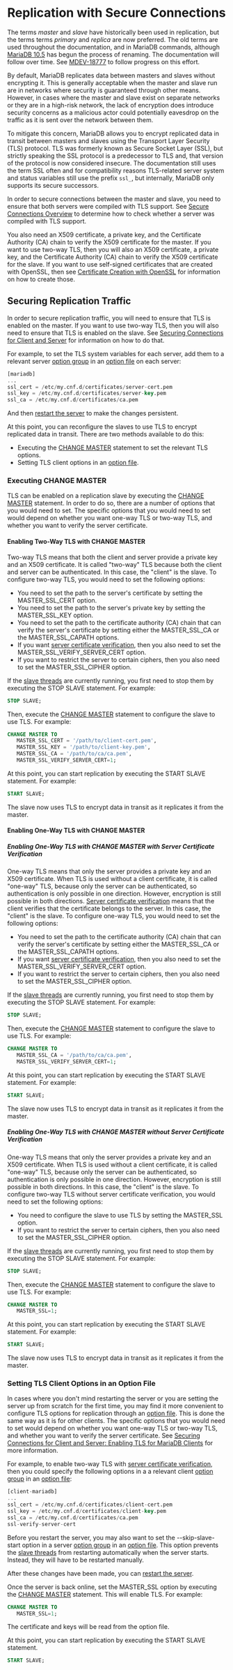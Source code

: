 # Replication with Secure Connections

The terms <em>master</em> and <em>slave</em> have historically been used in replication, but the terms terms <em>primary</em> and <em>replica</em> are now preferred. The old terms are used throughout the documentation, and in MariaDB commands, although [MariaDB 10.5](/kb/en/what-is-mariadb-105/) has begun the process of renaming. The documentation will follow over time. See [MDEV-18777](https://jira.mariadb.org/browse/MDEV-18777) to follow progress on this effort.

By default, MariaDB replicates data between masters and slaves without encrypting it. This is generally acceptable when the master and slave run are in networks where security is guaranteed through other means. However, in cases where the master and slave exist on separate networks or they are in a high-risk network, the lack of encryption does introduce security concerns as a malicious actor could potentially eavesdrop on the traffic as it is sent over the network between them.

To mitigate this concern, MariaDB allows you to encrypt replicated data in transit between masters and slaves using the Transport Layer Security (TLS) protocol. TLS was formerly known as Secure Socket Layer (SSL), but strictly speaking the SSL protocol is a predecessor to TLS and, that version of the protocol is now considered insecure. The documentation still uses the term SSL often and for compatibility reasons TLS-related server system and status variables still use the prefix `ssl_`, but internally, MariaDB only supports its secure successors.

In order to secure connections between the master and slave, you need to ensure that both servers were compiled with TLS support. See [Secure Connections Overview](/mariadb-administration/user-server-security/securing-mariadb/securing-mariadb-encryption/data-in-transit-encryption/secure-connections-overview) to determine how to check whether a server was compiled with TLS support.

You also need an X509 certificate, a private key, and the Certificate Authority (CA) chain to verify the X509 certificate for the master. If you want to use two-way TLS, then you will also an X509 certificate, a private key, and the Certificate Authority (CA) chain to verify the X509 certificate for the slave. If you want to use self-signed certificates that are created with OpenSSL, then see [Certificate Creation with OpenSSL](/mariadb-administration/user-server-security/securing-mariadb/securing-mariadb-encryption/data-in-transit-encryption/certificate-creation-with-openssl) for information on how to create those.

## Securing Replication Traffic

In order to secure replication traffic, you will need to ensure that TLS is enabled on the master. If you want to use two-way TLS, then you will also need to ensure that TLS is enabled on the slave. See [Securing Connections for Client and Server](/mariadb-administration/user-server-security/securing-mariadb/securing-mariadb-encryption/data-in-transit-encryption/securing-connections-for-client-and-server) for information on how to do that.

For example, to set the TLS system variables for each server, add them to a relevant server [option group](/kb/en/configuring-mariadb-with-option-files/#option-groups) in an [option file](/mariadb-administration/getting-installing-and-upgrading-mariadb/configuring-mariadb-with-option-files) on each server:

```sql
[mariadb]
...
ssl_cert = /etc/my.cnf.d/certificates/server-cert.pem
ssl_key = /etc/my.cnf.d/certificates/server-key.pem
ssl_ca = /etc/my.cnf.d/certificates/ca.pem
```

And then [restart the server](/kb/en/starting-and-stopping-mariadb-starting-and-stopping-mariadb/) to make the changes persistent.

At this point, you can reconfigure the slaves to use TLS to encrypt replicated data in transit. There are two methods available to do this:

- Executing the [CHANGE MASTER](/sql-statements-structure/sql-statements/administrative-sql-statements/replication-commands/change-master-to) statement to set the relevant TLS options.
- Setting TLS client options in an [option file](/mariadb-administration/getting-installing-and-upgrading-mariadb/configuring-mariadb-with-option-files).

### Executing CHANGE MASTER

TLS can be enabled on a replication slave by executing the [CHANGE MASTER](/sql-statements-structure/sql-statements/administrative-sql-statements/replication-commands/change-master-to) statement. In order to do so, there are a number of options that you would need to set. The specific options that you would need to set would depend on whether you want one-way TLS or two-way TLS, and whether you want to verify the server certificate.

#### Enabling Two-Way TLS with CHANGE MASTER

Two-way TLS means that both the client and server provide a private key and an X509 certificate. It is called "two-way" TLS because both the client and server can be authenticated. In this case, the "client" is the slave. To configure two-way TLS, you would need to set the following options:

- You need to set the path to the server's certificate by setting the <a undefined>MASTER_SSL_CERT</a> option.
- You need to set the path to the server's private key by setting the <a undefined>MASTER_SSL_KEY</a> option.
- You need to set the path to the certificate authority (CA) chain that can verify the server's certificate by setting either the <a undefined>MASTER_SSL_CA</a> or the <a undefined>MASTER_SSL_CAPATH</a> options.
- If you want [server certificate verification](/kb/en/secure-connections-overview/#server-certificate-verification), then you also need to set the <a undefined>MASTER_SSL_VERIFY_SERVER_CERT</a> option.
- If you want to restrict the server to certain ciphers, then you also need to set the <a undefined>MASTER_SSL_CIPHER</a> option.

If the [slave threads](/kb/en/replication-threads/#threads-on-the-slave) are currently running, you first need to stop them by executing the <a undefined>STOP SLAVE</a> statement. For example:

```sql
STOP SLAVE;
```

Then, execute the [CHANGE MASTER](/sql-statements-structure/sql-statements/administrative-sql-statements/replication-commands/change-master-to) statement to configure the slave to use TLS. For example:

```sql
CHANGE MASTER TO
   MASTER_SSL_CERT = '/path/to/client-cert.pem',
   MASTER_SSL_KEY = '/path/to/client-key.pem',
   MASTER_SSL_CA = '/path/to/ca/ca.pem',
   MASTER_SSL_VERIFY_SERVER_CERT=1;
```

At this point, you can start replication by executing the <a undefined>START SLAVE</a> statement. For example:

```sql
START SLAVE;
```

The slave now uses TLS to encrypt data in transit as it replicates it from the master.

#### Enabling One-Way TLS with CHANGE MASTER

##### Enabling One-Way TLS with CHANGE MASTER with Server Certificate Verification

One-way TLS means that only the server provides a private key and an X509 certificate. When TLS is used without a client certificate, it is called "one-way" TLS, because only the server can be authenticated, so authentication is only possible in one direction. However, encryption is still possible in both directions. [Server certificate verification](/kb/en/secure-connections-overview/#server-certificate-verification) means that the client verifies that the certificate belongs to the server. In this case, the "client" is the slave. To configure one-way TLS, you would need to set the following options:

- You need to set the path to the certificate authority (CA) chain that can verify the server's certificate by setting either the <a undefined>MASTER_SSL_CA</a> or the <a undefined>MASTER_SSL_CAPATH</a> options.
- If you want [server certificate verification](/kb/en/secure-connections-overview/#server-certificate-verification), then you also need to set the <a undefined>MASTER_SSL_VERIFY_SERVER_CERT</a> option.
- If you want to restrict the server to certain ciphers, then you also need to set the <a undefined>MASTER_SSL_CIPHER</a> option.

If the [slave threads](/kb/en/replication-threads/#threads-on-the-slave) are currently running, you first need to stop them by executing the <a undefined>STOP SLAVE</a> statement. For example:

```sql
STOP SLAVE;
```

Then, execute the [CHANGE MASTER](/sql-statements-structure/sql-statements/administrative-sql-statements/replication-commands/change-master-to) statement to configure the slave to use TLS. For example:

```sql
CHANGE MASTER TO
   MASTER_SSL_CA = '/path/to/ca/ca.pem',
   MASTER_SSL_VERIFY_SERVER_CERT=1;
```

At this point, you can start replication by executing the <a undefined>START SLAVE</a> statement. For example:

```sql
START SLAVE;
```

The slave now uses TLS to encrypt data in transit as it replicates it from the master.

##### Enabling One-Way TLS with CHANGE MASTER without Server Certificate Verification

One-way TLS means that only the server provides a private key and an X509 certificate. When TLS is used without a client certificate, it is called "one-way" TLS, because only the server can be authenticated, so authentication is only possible in one direction. However, encryption is still possible in both directions. In this case, the "client" is the slave. To configure two-way TLS without server certificate verification, you would need to set the following options:

- You need to configure the slave to use TLS by setting the <a undefined>MASTER_SSL</a> option.
- If you want to restrict the server to certain ciphers, then you also need to set the <a undefined>MASTER_SSL_CIPHER</a> option.

If the [slave threads](/kb/en/replication-threads/#threads-on-the-slave) are currently running, you first need to stop them by executing the <a undefined>STOP SLAVE</a> statement. For example:

```sql
STOP SLAVE;
```

Then, execute the [CHANGE MASTER](/sql-statements-structure/sql-statements/administrative-sql-statements/replication-commands/change-master-to) statement to configure the slave to use TLS. For example:

```sql
CHANGE MASTER TO
   MASTER_SSL=1;
```

At this point, you can start replication by executing the <a undefined>START SLAVE</a> statement. For example:

```sql
START SLAVE;
```

The slave now uses TLS to encrypt data in transit as it replicates it from the master.

### Setting TLS Client Options in an Option File

In cases where you don't mind restarting the server or you are setting the server up from scratch for the first time, you may find it more convenient to configure TLS options for replication through an [option file](/mariadb-administration/getting-installing-and-upgrading-mariadb/configuring-mariadb-with-option-files). This is done the same way as it is for other clients. The specific options that you would need to set would depend on whether you want one-way TLS or two-way TLS, and whether you want to verify the server certificate. See [Securing Connections for Client and Server: Enabling TLS for MariaDB Clients](/kb/en/securing-connections-for-client-and-server/#enabling-tls-for-mariadb-clients) for more information.

For example, to enable two-way TLS with [server certificate verification](/kb/en/secure-connections-overview/#server-certificate-verification), then you could specify the following options in a a relevant client [option group](/kb/en/configuring-mariadb-with-option-files/#option-groups) in an [option file](/mariadb-administration/getting-installing-and-upgrading-mariadb/configuring-mariadb-with-option-files):

```sql
[client-mariadb]
...
ssl_cert = /etc/my.cnf.d/certificates/client-cert.pem
ssl_key = /etc/my.cnf.d/certificates/client-key.pem
ssl_ca = /etc/my.cnf.d/certificates/ca.pem
ssl-verify-server-cert
```

Before you restart the server, you may also want to set the <a undefined>--skip-slave-start</a> option in a server [option group](/kb/en/configuring-mariadb-with-option-files/#option-groups) in an [option file](/mariadb-administration/getting-installing-and-upgrading-mariadb/configuring-mariadb-with-option-files). This option prevents the [slave threads](/kb/en/replication-threads/#threads-on-the-slave) from restarting automatically when the server starts. Instead, they will have to be restarted manually.

After these changes have been made, you can [restart the server](/kb/en/starting-and-stopping-mariadb-starting-and-stopping-mariadb/).

Once the server is back online, set the <a undefined>MASTER_SSL</a> option by executing the [CHANGE MASTER](/sql-statements-structure/sql-statements/administrative-sql-statements/replication-commands/change-master-to) statement. This will enable TLS. For example:

```sql
CHANGE MASTER TO
   MASTER_SSL=1;
```

The certificate and keys will be read from the option file.

At this point, you can start replication by executing the <a undefined>START SLAVE</a> statement.

```sql
START SLAVE;
```